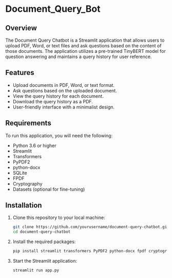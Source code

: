 # Document_Query_Bot

## Overview

The Document Query Chatbot is a Streamlit application that allows users to upload PDF, Word, or text files and ask questions based on the content of those documents. The application utilizes a pre-trained TinyBERT model for question answering and maintains a query history for user reference.

## Features

- Upload documents in PDF, Word, or text format.
- Ask questions based on the uploaded document.
- View the query history for each document.
- Download the query history as a PDF.
- User-friendly interface with a minimalist design.

## Requirements

To run this application, you will need the following:

- Python 3.6 or higher
- Streamlit
- Transformers
- PyPDF2
- python-docx
- SQLite
- FPDF
- Cryptography
- Datasets (optional for fine-tuning)

## Installation

1. Clone this repository to your local machine:

   ```bash
   git clone https://github.com/yourusername/document-query-chatbot.git
   cd document-query-chatbot
2. Install the required packages:
   ```bash
   pip install streamlit transformers PyPDF2 python-docx fpdf cryptography datasets torch
   
3. Start the Streamlit application:
   ```bash
   streamlit run app.py


   
